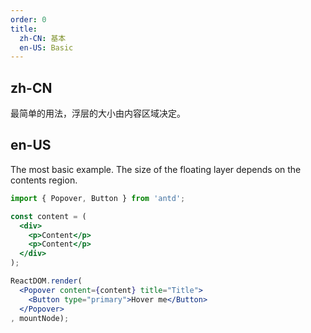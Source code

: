 ```yaml
---
order: 0
title:
  zh-CN: 基本
  en-US: Basic
---
```


## zh-CN

最简单的用法，浮层的大小由内容区域决定。

## en-US

The most basic example. The size of the floating layer depends on the contents region.

````jsx
import { Popover, Button } from 'antd';

const content = (
  <div>
    <p>Content</p>
    <p>Content</p>
  </div>
);

ReactDOM.render(
  <Popover content={content} title="Title">
    <Button type="primary">Hover me</Button>
  </Popover>
, mountNode);
````

<style>
p {
  margin: 0;
}
</style>
